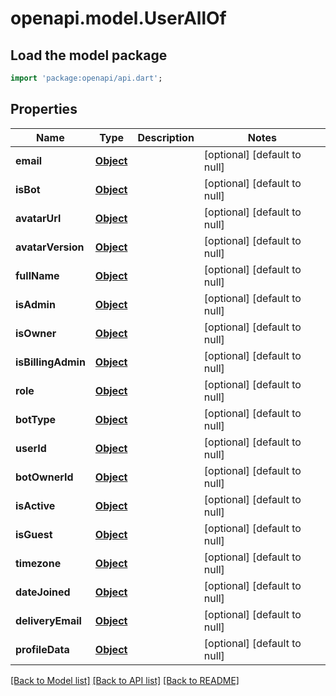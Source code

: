 # openapi.model.UserAllOf

## Load the model package
```dart
import 'package:openapi/api.dart';
```

## Properties
Name | Type | Description | Notes
------------ | ------------- | ------------- | -------------
**email** | [**Object**](.md) |  | [optional] [default to null]
**isBot** | [**Object**](.md) |  | [optional] [default to null]
**avatarUrl** | [**Object**](.md) |  | [optional] [default to null]
**avatarVersion** | [**Object**](.md) |  | [optional] [default to null]
**fullName** | [**Object**](.md) |  | [optional] [default to null]
**isAdmin** | [**Object**](.md) |  | [optional] [default to null]
**isOwner** | [**Object**](.md) |  | [optional] [default to null]
**isBillingAdmin** | [**Object**](.md) |  | [optional] [default to null]
**role** | [**Object**](.md) |  | [optional] [default to null]
**botType** | [**Object**](.md) |  | [optional] [default to null]
**userId** | [**Object**](.md) |  | [optional] [default to null]
**botOwnerId** | [**Object**](.md) |  | [optional] [default to null]
**isActive** | [**Object**](.md) |  | [optional] [default to null]
**isGuest** | [**Object**](.md) |  | [optional] [default to null]
**timezone** | [**Object**](.md) |  | [optional] [default to null]
**dateJoined** | [**Object**](.md) |  | [optional] [default to null]
**deliveryEmail** | [**Object**](.md) |  | [optional] [default to null]
**profileData** | [**Object**](.md) |  | [optional] [default to null]

[[Back to Model list]](../README.md#documentation-for-models) [[Back to API list]](../README.md#documentation-for-api-endpoints) [[Back to README]](../README.md)


